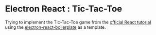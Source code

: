 # Electron React : Tic-Tac-Toe

Trying to implement the Tic-Tac-Toe game from the [official React tutorial](https://facebook.github.io/react/tutorial/tutorial.html) using the  [electron-react-boilerplate](https://github.com/chentsulin/electron-react-boilerplate) as a template.
